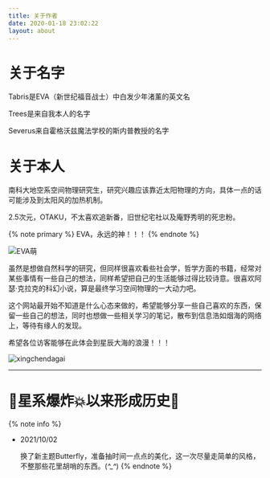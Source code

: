 ```yaml
---
title: 关于作者
date: 2020-01-18 23:02:22
layout: about
---
```


# 关于名字
Tabris是EVA（新世纪福音战士）中白发少年渚薰的英文名

Trees是来自我本人的名字

Severus来自霍格沃兹魔法学校的斯内普教授的名字

# 关于本人
南科大地空系空间物理研究生，研究兴趣应该靠近太阳物理的方向，具体一点的话可能涉及到太阳风的加热机制。

2.5次元，OTAKU，不太喜欢追新番，旧世纪宅社以及庵野秀明的死忠粉。

{% note primary %}
EVA，永远的神！！！
{% endnote %}

![EVA萌](https://hexo-1301133429.cos.ap-chengdu.myqcloud.com/post/20200414104326211.png)

虽然是想做自然科学的研究，但同样很喜欢看些社会学，哲学方面的书籍，经常对某些事情有一些自己的想法，同样希望把自己的生活能够过得比较诗意。很喜欢阿瑟·克拉克的科幻小说，算是最终学习空间物理的一大动力吧。

这个网站最开始不知道是什么心态来做的，希望能够分享一些自己喜欢的东西，保留一些自己的想法，同时也想做一些相关学习的笔记，散布到信息浩如烟海的网络上，等待有缘人的发现。

希望各位访客能够在此体会到星辰大海的浪漫！！！

![xingchendagai](https://trees-1301133429.cos.ap-nanjing.myqcloud.com/%E6%98%9F%E8%BE%B0%E5%A4%A7%E6%B5%B7.jpeg)

---
# 🎇星系爆炸💥以来形成历史🎇

{% note info %}
- 2021/10/02
  
	换了新主题Butterfly，准备抽时间一点点的美化，这一次尽量走简单的风格，不整那些花里胡哨的东西。(*^_^*)
{% endnote %}
